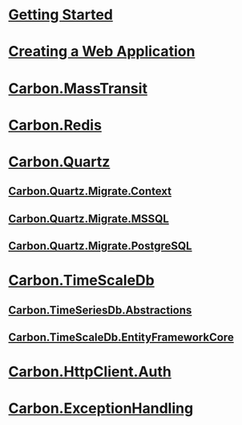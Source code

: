 ﻿# [Getting Started](_getting_started.md)
# [Creating a Web Application](creating_webapi.md)
# [Carbon.MassTransit](api/Carbon.MassTransit/README.html)
# [Carbon.Redis](api/Carbon.Redis/README.html)
# [Carbon.Quartz](api/Carbon.Quartz/README.html)
## [Carbon.Quartz.Migrate.Context](api/Carbon.Quartz.Migrate.Context/README.html)
## [Carbon.Quartz.Migrate.MSSQL](api/Carbon.Quartz.Migrate.MSSQL/README.html)
## [Carbon.Quartz.Migrate.PostgreSQL](api/Carbon.Quartz.Migrate.PostgreSQL/README.html)
# [Carbon.TimeScaleDb](api/Carbon.TimeScaleDb/README.html)
## [Carbon.TimeSeriesDb.Abstractions](api/Carbon.TimeSeriesDb.Abstractions/README.html)
## [Carbon.TimeScaleDb.EntityFrameworkCore](api/Carbon.TimeScaleDb.EntityFrameworkCore/README.html)
# [Carbon.HttpClient.Auth](api/Carbon.HttpClient.Auth/README.html)
# [Carbon.ExceptionHandling](api/Carbon.ExceptionHandling/README.html)